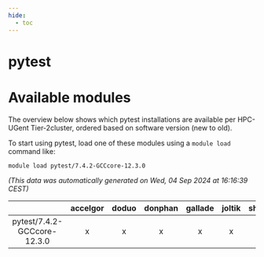 ```yaml
---
hide:
  - toc
---
```


pytest
======

# Available modules


The overview below shows which pytest installations are available per HPC-UGent Tier-2cluster, ordered based on software version (new to old).

To start using pytest, load one of these modules using a `module load` command like:

```shell
module load pytest/7.4.2-GCCcore-12.3.0
```

*(This data was automatically generated on Wed, 04 Sep 2024 at 16:16:39 CEST)*  

| |accelgor|doduo|donphan|gallade|joltik|shinx|skitty|
| :---: | :---: | :---: | :---: | :---: | :---: | :---: | :---: |
|pytest/7.4.2-GCCcore-12.3.0|x|x|x|x|x|x|x|
